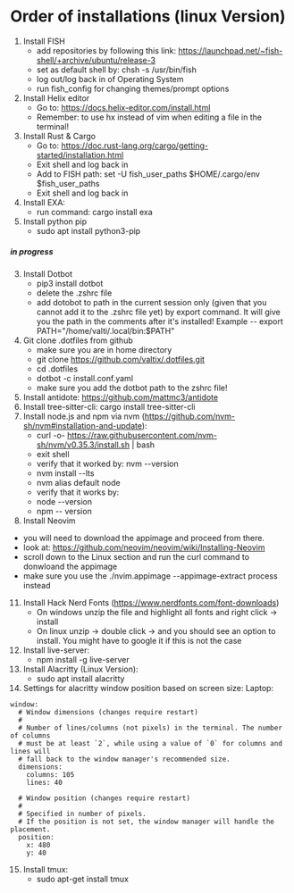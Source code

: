 # Order of installations (linux Version)

1. Install FISH
   - add repositories by following this link: https://launchpad.net/~fish-shell/+archive/ubuntu/release-3
   - set as default shell by: chsh -s /usr/bin/fish
   - log out/log back in of Operating System
   - run fish_config for changing themes/prompt options
2. Install Helix editor
   - Go to: https://docs.helix-editor.com/install.html
   - Remember: to use hx instead of vim when editing a file in the terminal!
3. Install Rust & Cargo
   - Go to: https://doc.rust-lang.org/cargo/getting-started/installation.html
   - Exit shell and log back in
   - Add to FISH path: set -U fish_user_paths $HOME/.cargo/env $fish_user_paths
   - Exit shell and log back in
4. Install EXA:
   - run command: cargo install exa
5. Install python pip
   - sudo apt install python3-pip

##### in progress
3. Install Dotbot
   - pip3 install dotbot
   - delete the .zshrc file
   - add dotobot to path in the current session only (given that you cannot add it to the .zshrc file yet)
     by export command. It will give you the path in the comments after it's installed!
     Example -- export PATH="/home/valti/.local/bin:$PATH"
4. Git clone .dotfiles from github
   - make sure you are in home directory
   - git clone https://github.com/valtix/.dotfiles.git
   - cd .dotfiles
   - dotbot -c install.conf.yaml
   - make sure you add the dotbot path to the zshrc file!
6. Install antidote: https://github.com/mattmc3/antidote 
8. Install tree-sitter-cli: cargo install tree-sitter-cli
9. Install node.js and npm via nvm (https://github.com/nvm-sh/nvm#installation-and-update):
   - curl -o- https://raw.githubusercontent.com/nvm-sh/nvm/v0.35.3/install.sh | bash
   - exit shell
   - verify that it worked by: nvm --version
   - nvm install --lts
   - nvm alias default node
   - verify that it works by:
   - node --version
   - npm -- version
10. Install Neovim
   - you will need to download the appimage and proceed from there.
   - look at: https://github.com/neovim/neovim/wiki/Installing-Neovim
   - scroll down to the Linux section and run the curl command to donwloand the appimage
   - make sure you use the ./nvim.appimage --appimage-extract process instead
11. Install Hack Nerd Fonts (https://www.nerdfonts.com/font-downloads)
    - On windows unzip the file and highlight all fonts and right click -> install
    - On linux unzip -> double click -> and you should see an option to install. You might have to google it if this is not the case
12. Install live-server:
    - npm install -g live-server
13. Install Alacritty (Linux Version):
    - sudo apt install alacritty
14. Settings for alacritty window position based on screen size:
    Laptop:

```
window:
  # Window dimensions (changes require restart)
  #
  # Number of lines/columns (not pixels) in the terminal. The number of columns
  # must be at least `2`, while using a value of `0` for columns and lines will
  # fall back to the window manager's recommended size.
  dimensions:
    columns: 105
    lines: 40

  # Window position (changes require restart)
  #
  # Specified in number of pixels.
  # If the position is not set, the window manager will handle the placement.
  position:
    x: 480
    y: 40
```

15. Install tmux:
    - sudo apt-get install tmux
